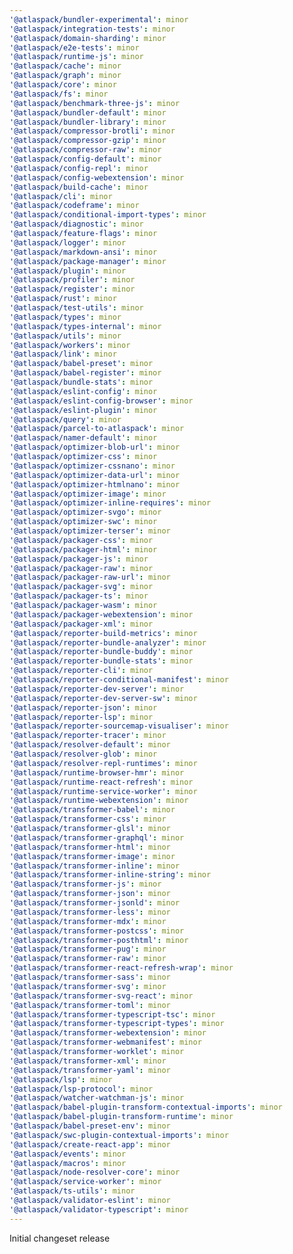 ```yaml
---
'@atlaspack/bundler-experimental': minor
'@atlaspack/integration-tests': minor
'@atlaspack/domain-sharding': minor
'@atlaspack/e2e-tests': minor
'@atlaspack/runtime-js': minor
'@atlaspack/cache': minor
'@atlaspack/graph': minor
'@atlaspack/core': minor
'@atlaspack/fs': minor
'@atlaspack/benchmark-three-js': minor
'@atlaspack/bundler-default': minor
'@atlaspack/bundler-library': minor
'@atlaspack/compressor-brotli': minor
'@atlaspack/compressor-gzip': minor
'@atlaspack/compressor-raw': minor
'@atlaspack/config-default': minor
'@atlaspack/config-repl': minor
'@atlaspack/config-webextension': minor
'@atlaspack/build-cache': minor
'@atlaspack/cli': minor
'@atlaspack/codeframe': minor
'@atlaspack/conditional-import-types': minor
'@atlaspack/diagnostic': minor
'@atlaspack/feature-flags': minor
'@atlaspack/logger': minor
'@atlaspack/markdown-ansi': minor
'@atlaspack/package-manager': minor
'@atlaspack/plugin': minor
'@atlaspack/profiler': minor
'@atlaspack/register': minor
'@atlaspack/rust': minor
'@atlaspack/test-utils': minor
'@atlaspack/types': minor
'@atlaspack/types-internal': minor
'@atlaspack/utils': minor
'@atlaspack/workers': minor
'@atlaspack/link': minor
'@atlaspack/babel-preset': minor
'@atlaspack/babel-register': minor
'@atlaspack/bundle-stats': minor
'@atlaspack/eslint-config': minor
'@atlaspack/eslint-config-browser': minor
'@atlaspack/eslint-plugin': minor
'@atlaspack/query': minor
'@atlaspack/parcel-to-atlaspack': minor
'@atlaspack/namer-default': minor
'@atlaspack/optimizer-blob-url': minor
'@atlaspack/optimizer-css': minor
'@atlaspack/optimizer-cssnano': minor
'@atlaspack/optimizer-data-url': minor
'@atlaspack/optimizer-htmlnano': minor
'@atlaspack/optimizer-image': minor
'@atlaspack/optimizer-inline-requires': minor
'@atlaspack/optimizer-svgo': minor
'@atlaspack/optimizer-swc': minor
'@atlaspack/optimizer-terser': minor
'@atlaspack/packager-css': minor
'@atlaspack/packager-html': minor
'@atlaspack/packager-js': minor
'@atlaspack/packager-raw': minor
'@atlaspack/packager-raw-url': minor
'@atlaspack/packager-svg': minor
'@atlaspack/packager-ts': minor
'@atlaspack/packager-wasm': minor
'@atlaspack/packager-webextension': minor
'@atlaspack/packager-xml': minor
'@atlaspack/reporter-build-metrics': minor
'@atlaspack/reporter-bundle-analyzer': minor
'@atlaspack/reporter-bundle-buddy': minor
'@atlaspack/reporter-bundle-stats': minor
'@atlaspack/reporter-cli': minor
'@atlaspack/reporter-conditional-manifest': minor
'@atlaspack/reporter-dev-server': minor
'@atlaspack/reporter-dev-server-sw': minor
'@atlaspack/reporter-json': minor
'@atlaspack/reporter-lsp': minor
'@atlaspack/reporter-sourcemap-visualiser': minor
'@atlaspack/reporter-tracer': minor
'@atlaspack/resolver-default': minor
'@atlaspack/resolver-glob': minor
'@atlaspack/resolver-repl-runtimes': minor
'@atlaspack/runtime-browser-hmr': minor
'@atlaspack/runtime-react-refresh': minor
'@atlaspack/runtime-service-worker': minor
'@atlaspack/runtime-webextension': minor
'@atlaspack/transformer-babel': minor
'@atlaspack/transformer-css': minor
'@atlaspack/transformer-glsl': minor
'@atlaspack/transformer-graphql': minor
'@atlaspack/transformer-html': minor
'@atlaspack/transformer-image': minor
'@atlaspack/transformer-inline': minor
'@atlaspack/transformer-inline-string': minor
'@atlaspack/transformer-js': minor
'@atlaspack/transformer-json': minor
'@atlaspack/transformer-jsonld': minor
'@atlaspack/transformer-less': minor
'@atlaspack/transformer-mdx': minor
'@atlaspack/transformer-postcss': minor
'@atlaspack/transformer-posthtml': minor
'@atlaspack/transformer-pug': minor
'@atlaspack/transformer-raw': minor
'@atlaspack/transformer-react-refresh-wrap': minor
'@atlaspack/transformer-sass': minor
'@atlaspack/transformer-svg': minor
'@atlaspack/transformer-svg-react': minor
'@atlaspack/transformer-toml': minor
'@atlaspack/transformer-typescript-tsc': minor
'@atlaspack/transformer-typescript-types': minor
'@atlaspack/transformer-webextension': minor
'@atlaspack/transformer-webmanifest': minor
'@atlaspack/transformer-worklet': minor
'@atlaspack/transformer-xml': minor
'@atlaspack/transformer-yaml': minor
'@atlaspack/lsp': minor
'@atlaspack/lsp-protocol': minor
'@atlaspack/watcher-watchman-js': minor
'@atlaspack/babel-plugin-transform-contextual-imports': minor
'@atlaspack/babel-plugin-transform-runtime': minor
'@atlaspack/babel-preset-env': minor
'@atlaspack/swc-plugin-contextual-imports': minor
'@atlaspack/create-react-app': minor
'@atlaspack/events': minor
'@atlaspack/macros': minor
'@atlaspack/node-resolver-core': minor
'@atlaspack/service-worker': minor
'@atlaspack/ts-utils': minor
'@atlaspack/validator-eslint': minor
'@atlaspack/validator-typescript': minor
---
```


Initial changeset release
